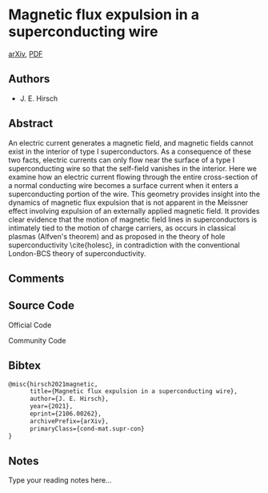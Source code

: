 
# Magnetic flux expulsion in a superconducting wire

[arXiv](https://arxiv.org/abs/2106.0262), [PDF](https://arxiv.org/pdf/2106.0262.pdf)

## Authors

- J. E. Hirsch

## Abstract

An electric current generates a magnetic field, and magnetic fields cannot exist in the interior of type I superconductors. As a consequence of these two facts, electric currents can only flow near the surface of a type I superconducting wire so that the self-field vanishes in the interior. Here we examine how an electric current flowing through the entire cross-section of a normal conducting wire becomes a surface current when it enters a superconducting portion of the wire. This geometry provides insight into the dynamics of magnetic flux expulsion that is not apparent in the Meissner effect involving expulsion of an externally applied magnetic field. It provides clear evidence that the motion of magnetic field lines in superconductors is intimately tied to the motion of charge carriers, as occurs in classical plasmas (Alfven's theorem) and as proposed in the theory of hole superconductivity \cite{holesc}, in contradiction with the conventional London-BCS theory of superconductivity.

## Comments



## Source Code

Official Code



Community Code



## Bibtex

```tex
@misc{hirsch2021magnetic,
      title={Magnetic flux expulsion in a superconducting wire}, 
      author={J. E. Hirsch},
      year={2021},
      eprint={2106.00262},
      archivePrefix={arXiv},
      primaryClass={cond-mat.supr-con}
}
```

## Notes

Type your reading notes here...

